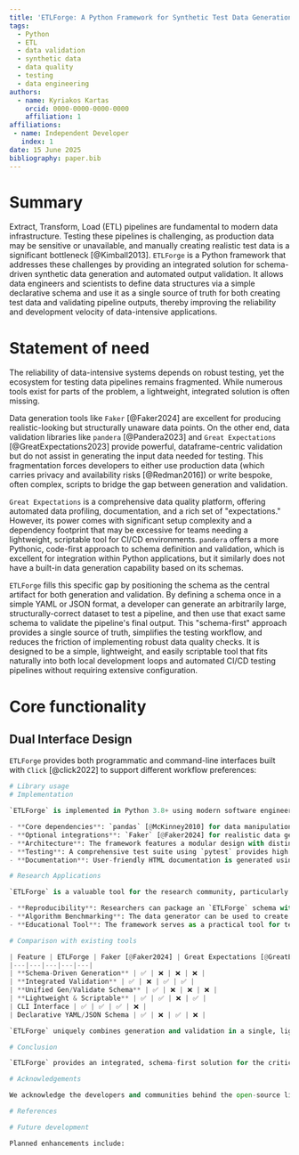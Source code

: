 ```yaml
---
title: 'ETLForge: A Python Framework for Synthetic Test Data Generation and ETL Pipeline Validation'
tags:
  - Python
  - ETL
  - data validation
  - synthetic data
  - data quality
  - testing
  - data engineering
authors:
  - name: Kyriakos Kartas
    orcid: 0000-0000-0000-0000
    affiliation: 1
affiliations:
 - name: Independent Developer
   index: 1
date: 15 June 2025
bibliography: paper.bib
---
```


# Summary

Extract, Transform, Load (ETL) pipelines are fundamental to modern data infrastructure. Testing these pipelines is challenging, as production data may be sensitive or unavailable, and manually creating realistic test data is a significant bottleneck [@Kimball2013]. `ETLForge` is a Python framework that addresses these challenges by providing an integrated solution for schema-driven synthetic data generation and automated output validation. It allows data engineers and scientists to define data structures via a simple declarative schema and use it as a single source of truth for both creating test data and validating pipeline outputs, thereby improving the reliability and development velocity of data-intensive applications.

# Statement of need

The reliability of data-intensive systems depends on robust testing, yet the ecosystem for testing data pipelines remains fragmented. While numerous tools exist for parts of the problem, a lightweight, integrated solution is often missing.

Data generation tools like `Faker` [@Faker2024] are excellent for producing realistic-looking but structurally unaware data points. On the other end, data validation libraries like `pandera` [@Pandera2023] and `Great Expectations` [@GreatExpectations2023] provide powerful, dataframe-centric validation but do not assist in generating the input data needed for testing. This fragmentation forces developers to either use production data (which carries privacy and availability risks [@Redman2016]) or write bespoke, often complex, scripts to bridge the gap between generation and validation.

`Great Expectations` is a comprehensive data quality platform, offering automated data profiling, documentation, and a rich set of "expectations." However, its power comes with significant setup complexity and a dependency footprint that may be excessive for teams needing a lightweight, scriptable tool for CI/CD environments. `pandera` offers a more Pythonic, code-first approach to schema definition and validation, which is excellent for integration within Python applications, but it similarly does not have a built-in data generation capability based on its schemas.

`ETLForge` fills this specific gap by positioning the schema as the central artifact for both generation and validation. By defining a schema once in a simple YAML or JSON format, a developer can generate an arbitrarily large, structurally-correct dataset to test a pipeline, and then use that exact same schema to validate the pipeline's final output. This "schema-first" approach provides a single source of truth, simplifies the testing workflow, and reduces the friction of implementing robust data quality checks. It is designed to be a simple, lightweight, and easily scriptable tool that fits naturally into both local development loops and automated CI/CD testing pipelines without requiring extensive configuration.

# Core functionality

## Dual Interface Design

`ETLForge` provides both programmatic and command-line interfaces built with `Click` [@click2022] to support different workflow preferences:

```python
# Library usage
# Implementation

`ETLForge` is implemented in Python 3.8+ using modern software engineering practices:

- **Core dependencies**: `pandas` [@McKinney2010] for data manipulation, `PyYAML` [@pyyaml2021] for schema parsing, and `Click` [@click2022] for the CLI.
- **Optional integrations**: `Faker` [@Faker2024] for realistic data generation, `openpyxl` for Excel support.
- **Architecture**: The framework features a modular design with distinct `DataGenerator` and `DataValidator` components. This separation of concerns allows each component to be used independently and facilitates extensibility.
- **Testing**: A comprehensive test suite using `pytest` provides high code coverage (>95%), ensuring reliability.
- **Documentation**: User-friendly HTML documentation is generated using `Sphinx`.

# Research Applications

`ETLForge` is a valuable tool for the research community, particularly in computational fields:

- **Reproducibility**: Researchers can package an `ETLForge` schema with their code, allowing others to generate an identical data structure for reproducing pipeline results without sharing potentially sensitive raw data.
- **Algorithm Benchmarking**: The data generator can be used to create controlled datasets of varying size and complexity to benchmark the performance and scalability of data processing algorithms.
- **Educational Tool**: The framework serves as a practical tool for teaching data engineering and data quality principles, allowing students to experiment with pipeline testing in a controlled environment.

# Comparison with existing tools

| Feature | ETLForge | Faker [@Faker2024] | Great Expectations [@GreatExpectations2023] | pandera [@Pandera2023] |
|---|---|---|---|---|
| **Schema-Driven Generation** | ✅ | ❌ | ❌ | ❌ |
| **Integrated Validation** | ✅ | ❌ | ✅ | ✅ |
| **Unified Gen/Validate Schema** | ✅ | ❌ | ❌ | ❌ |
| **Lightweight & Scriptable** | ✅ | ✅ | ❌ | ✅ |
| CLI Interface | ✅ | ✅ | ✅ | ❌ |
| Declarative YAML/JSON Schema | ✅ | ❌ | ✅ | ❌ |

`ETLForge` uniquely combines generation and validation in a single, lightweight framework specifically designed for ETL testing workflows.

# Conclusion

`ETLForge` provides an integrated, schema-first solution for the critical but often fragmented tasks of test data generation and validation. By unifying these processes around a single, declarative schema, it lowers the barrier to implementing robust testing practices in data-intensive projects. Its lightweight design and dual library/CLI interface make it a flexible tool for both local development and automated CI/CD workflows, addressing a clear gap in the existing open-source data ecosystem.

# Acknowledgements

We acknowledge the developers and communities behind the open-source libraries that `ETLForge` is built upon, including `pandas`, `numpy`, `PyYAML`, `Click`, and `Faker`. Their contributions are fundamental to this work.

# References

# Future development

Planned enhancements include: 